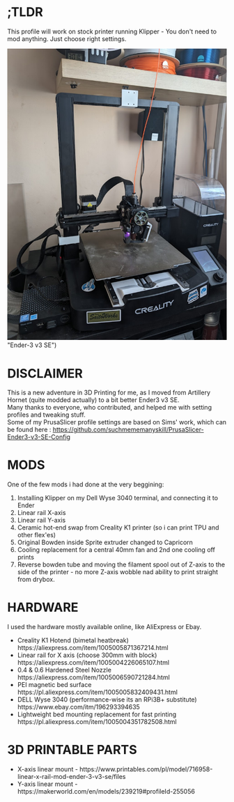 # ;TLDR
This profile will work on stock printer running Klipper - You don't need to mod anything. Just choose right settings. 

![My Ender-3 v3 SE](https://github.com/ethylowy/Ender-3_v3_SE-KE_Mod/blob/main/PXL_20240509_165023473.jpg) "Ender-3 v3 SE")

# DISCLAIMER
This is a new adventure in 3D Printing for me, as I moved from Artillery Hornet (quite modded actually) to a bit better Ender3 v3 SE.<br>
Many thanks to everyone, who contributed, and helped me with setting profiles and tweaking stuff.<br>
Some of my PrusaSlicer profile settings are based on Sims' work, which can be found here : https://github.com/suchmememanyskill/PrusaSlicer-Ender3-v3-SE-Config

# MODS  
One of the few mods i had done at the very beggining:  
<ol>
  <li>Installing Klipper on my Dell Wyse 3040 terminal, and connecting it to Ender</li>
  <li>Linear rail X-axis</li>
  <li>Linear rail Y-axis</li>
  <li>Ceramic hot-end swap from Creality K1 printer (so i can print TPU and other flex'es)</li>
  <li>Original Bowden inside Sprite extruder changed to Capricorn</li>
  <li>Cooling replacement for a central 40mm fan and 2nd one cooling off prints</li>
  <li>Reverse bowden tube and moving the filament spool out of Z-axis to the side of the printer - no more Z-axis wobble nad ability to print straight from drybox.</li>
</ol>  

# HARDWARE
I used the hardware mostly available online, like AliExpress or Ebay.
<ul>
  <li>Creality K1 Hotend (bimetal heatbreak) https://aliexpress.com/item/1005005871367214.html</li>
  <li>Linear rail for X axis (choose 300mm with block) https://aliexpress.com/item/1005004226065107.html</li>
  <li>0.4 & 0.6 Hardened Steel Nozzle https://aliexpress.com/item/1005006590721284.html</li>
  <li>PEI magnetic bed surface https://pl.aliexpress.com/item/1005005832409431.html</li>
  <li>DELL Wyse 3040 (performance-wise its an RPi3B+ substitute) https://www.ebay.com/itm/196293394635</li>
  <li>Lightweight bed mounting replacement for fast printing https://pl.aliexpress.com/item/1005004351782508.html</li>
</ul>

# 3D PRINTABLE PARTS
<ul>
<li>X-axis linear mount - https://www.printables.com/pl/model/716958-linear-x-rail-mod-ender-3-v3-se/files</li>
<li>Y-axis linear mount - https://makerworld.com/en/models/239219#profileId-255056</li>
</ul>
